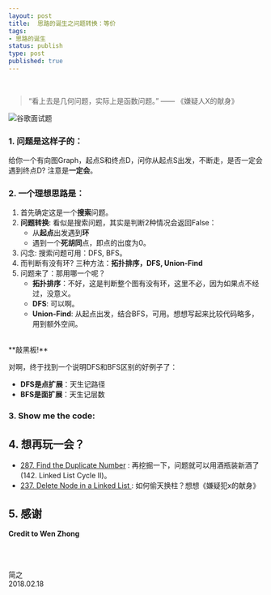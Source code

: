 ```yaml
--- 
layout: post
title:  思路的诞生之问题转换：等价
tags:
- 思路的诞生
status: publish
type: post
published: true
---
```


<br>

> “看上去是几何问题，实际上是函数问题。” —— 《嫌疑人X的献身》

	
![谷歌面试题](https://i.imgur.com/W9znpVm.jpg)
	
### 1. 问题是这样子的：
	
给你一个有向图Graph，起点S和终点D，问你从起点S出发，不断走，是否一定会遇到终点D? 注意是**一定会**。
	
### 2. 一个理想思路是：
	
1. 首先确定这是一个**搜索**问题。
2. **问题转换**: 看似是搜索问题，其实是判断2种情况会返回False：
	- 从**起点**出发遇到**环**
	- 遇到一个**死胡同**点，即点的出度为0。
3. 闪念: 搜索问题可用：DFS, BFS。
4. 而判断有没有环? 三种方法：**拓扑排序，DFS, Union-Find**
5. 问题来了：那用哪一个呢？
	- **拓扑排序**：不好，这是判断整个图有没有环，这里不必，因为如果点不经过，没意义。
	- **DFS**: 可以啊。
	- **Union-Find**: 从起点出发，结合BFS，可用。想想写起来比较代码略多，用到额外空间。
	
<br>
**敲黑板!**

对啊，终于找到一个说明DFS和BFS区别的好例子了：
* **DFS是点扩展**：天生记路径	
* **BFS是面扩展**：天生记层数
	
### 3. Show me the code:
	
<script src="https://gist.github.com/WillWang-X/79010b76d3ec06e975ea939f0a2ec398.js"></script>
	
## 4. 想再玩一会？
	
- [287. Find the Duplicate Number](https://leetcode.com/problems/find-the-duplicate-number/description/) : 再挖掘一下，问题就可以用酒瓶装新酒了(142. Linked List Cycle II)。
- [237. Delete Node in a Linked List
](https://leetcode.com/problems/delete-node-in-a-linked-list/description/): 如何偷天换柱？想想《嫌疑犯x的献身》


## 5. 感谢
**Credit to Wen Zhong**

<br>
<br>

简之           
2018.02.18
